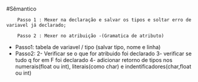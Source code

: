 #Sêmantico 	

		Passo 1 : Mexer na declaração e salvar os tipos e soltar erro de variavel já declarado;

		Passo 2 : Mexer no atribuição -(Gramatica de atributo)


- Passo1: tabela de variavel / tipo (salvar tipo, nome e linha)
- Passo2:	 2- Verificar se o que for atribuido foi declarado
		 3- verificar se tudo q for em F foi declarado
		 4- adicionar retorno de tipos nos numerais(float ou int), literais(como char) e indentificadores(char,float ou int)
